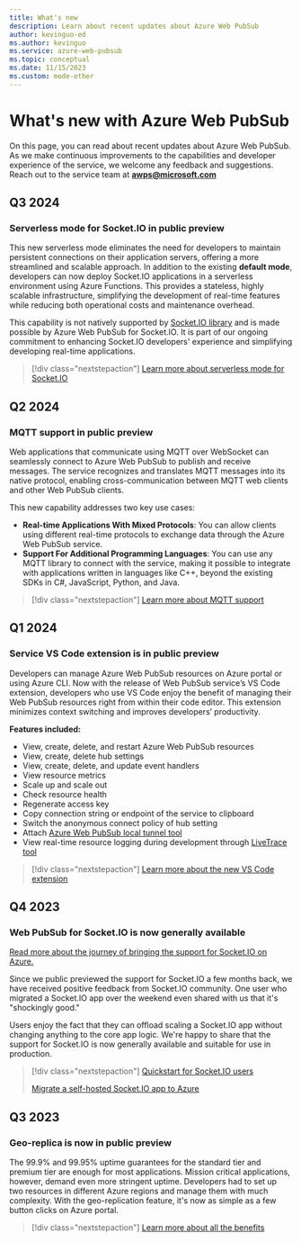 ```yaml
---
title: What's new
description: Learn about recent updates about Azure Web PubSub
author: kevinguo-ed
ms.author: kevinguo
ms.service: azure-web-pubsub
ms.topic: conceptual
ms.date: 11/15/2023
ms.custom: mode-other
---
```


# What's new with Azure Web PubSub

On this page, you can read about recent updates about Azure Web PubSub. As we make continuous improvements to the capabilities and developer experience of the service, we welcome any feedback and suggestions. Reach out to the service team at **awps@microsoft.com**

## Q3 2024

### Serverless mode for Socket.IO in public preview

This new serverless mode eliminates the need for developers to maintain persistent connections on their application servers, offering a more streamlined and scalable approach. In addition to the existing **default mode**, developers can now deploy Socket.IO applications in a serverless environment using Azure Functions. This provides a stateless, highly scalable infrastructure, simplifying the development of real-time features while reducing both operational costs and maintenance overhead.

This capability is not natively supported by [Socket.IO library](http://socket.io) and is made possible by Azure Web PubSub for Socket.IO. It is part of our ongoing commitment to enhancing Socket.IO developers' experience and simplifying developing real-time applications.

> [!div class="nextstepaction"]
> [Learn more about serverless mode for Socket.IO](./socket-io-serverless-overview.md)

## Q2 2024

### MQTT support in public preview
Web applications that communicate using MQTT over WebSocket can seamlessly connect to Azure Web PubSub to publish and receive messages. The service recognizes and translates MQTT messages into its native protocol, enabling cross-communication between MQTT web clients and other Web PubSub clients. 

This new capability addresses two key use cases: 
- **Real-time Applications With Mixed Protocols**: You can allow clients using different real-time protocols to exchange data through the Azure Web PubSub service. 
- **Support For Additional Programming Languages**: You can use any MQTT library to connect with the service, making it possible to integrate with applications written in languages like C++, beyond the existing SDKs in C#, JavaScript, Python, and Java. 

> [!div class="nextstepaction"]
> [Learn more about MQTT support](./overview-mqtt.md)

## Q1 2024

### Service VS Code extension is in public preview
Developers can manage Azure Web PubSub resources on Azure portal or using Azure CLI. Now with the release of Web PubSub service’s VS Code extension, developers who use VS Code enjoy the benefit of managing their Web PubSub resources right from within their code editor. This extension minimizes context switching and improves developers’ productivity.

**Features included:**
- View, create, delete, and restart Azure Web PubSub resources
- View, create, delete hub settings
- View, create, delete, and update event handlers
- View resource metrics
- Scale up and scale out
- Check resource health
- Regenerate access key
- Copy connection string or endpoint of the service to clipboard
- Switch the anonymous connect policy of hub setting
- Attach [Azure Web PubSub local tunnel tool](./howto-web-pubsub-tunnel-tool.md)
- View real-time resource logging during development through [LiveTrace tool](./howto-troubleshoot-resource-logs.md)

> [!div class="nextstepaction"]
> [Learn more about the new VS Code extension](./tutorial-develop-with-visual-studio-code.md)

## Q4 2023

### Web PubSub for Socket.IO is now generally available 

[Read more about the journey of bringing the support for Socket.IO on Azure.](https://socket.io/blog/socket-io-on-azure-preview/)

Since we public previewed the support for Socket.IO a few months back, we have received positive feedback from Socket.IO community. One user who migrated a Socket.IO app over the weekend even shared with us that it's "shockingly good."

Users enjoy the fact that they can offload scaling a Socket.IO app without changing anything to the core app logic. We're happy to share that the support for Socket.IO is now generally available and suitable for use in production.

> [!div class="nextstepaction"]
> [Quickstart for Socket.IO users](./socketio-quickstart.md)
>
> [Migrate a self-hosted Socket.IO app to Azure](./socketio-migrate-from-self-hosted.md)

## Q3 2023
### Geo-replica is now in public preview
The 99.9% and 99.95% uptime guarantees for the standard tier and premium tier are enough for most applications. Mission critical applications, however, demand even more stringent uptime. Developers had to set up two resources in different Azure regions and manage them with much complexity. With the geo-replication feature, it's now as simple as a few button clicks on Azure portal. 

> [!div class="nextstepaction"]
> [Learn more about all the benefits](./howto-enable-geo-replication.md)